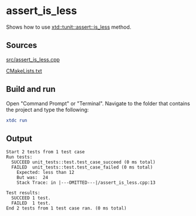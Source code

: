 # assert_is_less

Shows how to use [xtd::tunit::assert::is_less](https://gammasoft71.github.io/xtd/reference_guides/latest/classxtd_1_1tunit_1_1assert.html#a48bce2c24a1a823d452e049fdc9647d0) method.

## Sources

[src/assert_is_less.cpp](src/assert_is_less.cpp)

[CMakeLists.txt](CMakeLists.txt)

## Build and run

Open "Command Prompt" or "Terminal". Navigate to the folder that contains the project and type the following:

```cmake
xtdc run
```

## Output

```
Start 2 tests from 1 test case
Run tests:
  SUCCEED unit_tests::test.test_case_succeed (0 ms total)
  FAILED  unit_tests::test.test_case_failed (0 ms total)
    Expected: less than 12
    But was:  24
    Stack Trace: in |---OMITTED---|/assert_is_less.cpp:13

Test results:
  SUCCEED 1 test.
  FAILED  1 test.
End 2 tests from 1 test case ran. (0 ms total)
```
